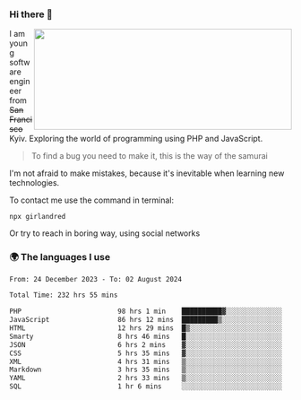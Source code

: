 ### Hi there 👋  

<img align='right' src="https://github-readme-stats.vercel.app/api?username=girlandred&count_private=true&show_icons=true&include_all_commits=true&hide_rank=true&hide_title=true&theme=buefy&card_width=300" width=460 height=180>


I am young software engineer from ~~San Francisco~~ Kyiv. Exploring the world of programming using PHP and JavaScript.


> To find a bug you need to make it, this is the way of the samurai



I'm not afraid to make mistakes, because it's inevitable when learning new technologies.

To contact me use the command in terminal:

```
npx girlandred
```

Or try to reach in boring way, using social networks


### 🌍 The languages I use

<!--START_SECTION:waka-->

```txt
From: 24 December 2023 - To: 02 August 2024

Total Time: 232 hrs 55 mins

PHP                        98 hrs 1 min    ██████████▓░░░░░░░░░░░░░░   42.08 %
JavaScript                 86 hrs 12 mins  █████████▒░░░░░░░░░░░░░░░   37.00 %
HTML                       12 hrs 29 mins  █▒░░░░░░░░░░░░░░░░░░░░░░░   05.36 %
Smarty                     8 hrs 46 mins   █░░░░░░░░░░░░░░░░░░░░░░░░   03.76 %
JSON                       6 hrs 2 mins    ▓░░░░░░░░░░░░░░░░░░░░░░░░   02.59 %
CSS                        5 hrs 35 mins   ▓░░░░░░░░░░░░░░░░░░░░░░░░   02.40 %
XML                        4 hrs 31 mins   ▒░░░░░░░░░░░░░░░░░░░░░░░░   01.94 %
Markdown                   3 hrs 35 mins   ▒░░░░░░░░░░░░░░░░░░░░░░░░   01.54 %
YAML                       2 hrs 33 mins   ▒░░░░░░░░░░░░░░░░░░░░░░░░   01.10 %
SQL                        1 hr 6 mins     ░░░░░░░░░░░░░░░░░░░░░░░░░   00.48 %
```

<!--END_SECTION:waka-->
